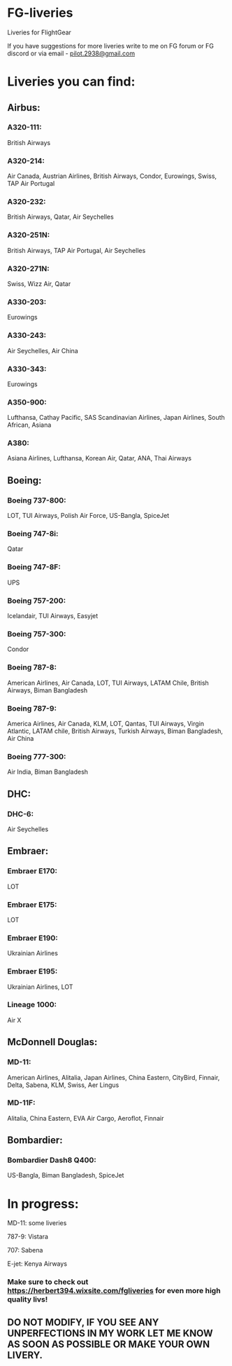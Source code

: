 # FG-liveries
Liveries for FlightGear

If you have suggestions for more liveries write to me on FG forum or FG discord or via email - pilot.2938@gmail.com

# Liveries you can find:

## Airbus:

### A320-111:
British Airways

### A320-214:
Air Canada, Austrian Airlines, British Airways, Condor, Eurowings, Swiss, TAP Air Portugal

### A320-232:
British Airways, Qatar, Air Seychelles

### A320-251N:
British Airways, TAP Air Portugal, Air Seychelles

### A320-271N:
Swiss, Wizz Air, Qatar

### A330-203:
Eurowings

### A330-243:
Air Seychelles, Air China

### A330-343:
Eurowings

### A350-900:
Lufthansa, Cathay Pacific, SAS Scandinavian Airlines, Japan Airlines, South African, Asiana

### A380:
Asiana Airlines, Lufthansa, Korean Air, Qatar, ANA, Thai Airways

## Boeing:

### Boeing 737-800:
LOT, TUI Airways, Polish Air Force, US-Bangla, SpiceJet

### Boeing 747-8i:
Qatar

### Boeing 747-8F: 
UPS

### Boeing 757-200: 
Icelandair, TUI Airways, Easyjet

### Boeing 757-300:
Condor

### Boeing 787-8:
American Airlines, Air Canada, LOT, TUI Airways, LATAM Chile, British Airways, Biman Bangladesh

### Boeing 787-9:
America Airlines, Air Canada, KLM, LOT, Qantas, TUI Airways, Virgin Atlantic, LATAM chile, British Airways, Turkish Airways, Biman Bangladesh, Air China

### Boeing 777-300:
Air India, Biman Bangladesh

## DHC:

### DHC-6:
Air Seychelles

## Embraer:

### Embraer E170:
LOT

### Embraer E175:
LOT

### Embraer E190:
Ukrainian Airlines

### Embraer E195:
Ukrainian Airlines, LOT 

### Lineage 1000:
Air X

## McDonnell Douglas:

### MD-11:
American Airlines, Alitalia, Japan Airlines, China Eastern, CityBird, Finnair, Delta, Sabena, KLM, Swiss, Aer Lingus

### MD-11F:
Alitalia, China Eastern, EVA Air Cargo, Aeroflot, Finnair

## Bombardier:

### Bombardier Dash8 Q400:
US-Bangla, Biman Bangladesh, SpiceJet

# In progress:

MD-11: some liveries

787-9: Vistara

707: Sabena

E-jet: Kenya Airways

### Make sure to check out https://herbert394.wixsite.com/fgliveries for even more high quality livs!





## DO NOT MODIFY, IF YOU SEE ANY UNPERFECTIONS IN MY WORK LET ME KNOW AS SOON AS POSSIBLE OR MAKE YOUR OWN LIVERY. 
